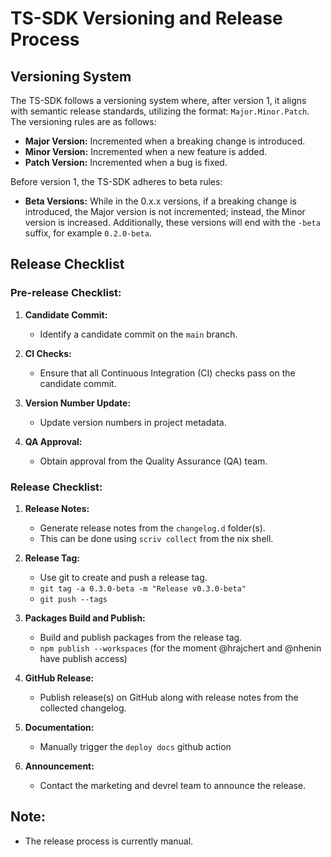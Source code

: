 # TS-SDK Versioning and Release Process

## Versioning System

The TS-SDK follows a versioning system where, after version 1, it aligns with semantic release standards, utilizing the format: `Major.Minor.Patch`. The versioning rules are as follows:

- **Major Version:** Incremented when a breaking change is introduced.
- **Minor Version:** Incremented when a new feature is added.
- **Patch Version:** Incremented when a bug is fixed.

Before version 1, the TS-SDK adheres to beta rules:

- **Beta Versions:** While in the 0.x.x versions, if a breaking change is introduced, the Major version is not incremented; instead, the Minor version is increased. Additionally, these versions will end with the `-beta` suffix, for example `0.2.0-beta`.

## Release Checklist

### Pre-release Checklist:

1. **Candidate Commit:**

   - Identify a candidate commit on the `main` branch.

2. **CI Checks:**

   - Ensure that all Continuous Integration (CI) checks pass on the candidate commit.

3. **Version Number Update:**

   - Update version numbers in project metadata.

4. **QA Approval:**
   - Obtain approval from the Quality Assurance (QA) team.

### Release Checklist:

1. **Release Notes:**

   - Generate release notes from the `changelog.d` folder(s).
   - This can be done using `scriv collect` from the nix shell.

2. **Release Tag:**

   - Use git to create and push a release tag.
   - `git tag -a 0.3.0-beta -m "Release v0.3.0-beta"`
   - `git push --tags`

3. **Packages Build and Publish:**

   - Build and publish packages from the release tag.
   - `npm publish --workspaces` (for the moment @hrajchert and @nhenin have publish access)

4. **GitHub Release:**

   - Publish release(s) on GitHub along with release notes from the collected changelog.

5. **Documentation:**

   - Manually trigger the `deploy docs` github action

6. **Announcement:**
   - Contact the marketing and devrel team to announce the release.

## Note:

- The release process is currently manual.
